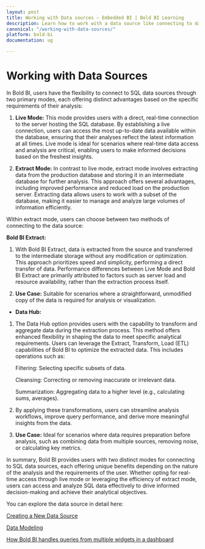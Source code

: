 ```yaml
---
layout: post
title: Working with Data sources – Embedded BI | Bold BI Learning
description: Learn how to work with a data source like connecting to data, creating a data source, transforming data, etc. in Bold BI deployed in your server.
canonical: "/working-with-data-sources/"
platform: bold-bi
documentation: ug

---
```


# Working with Data Sources

In Bold BI, users have the flexibility to connect to SQL data sources through two primary modes, each offering distinct advantages based on the specific requirements of their analysis:
 
1. **Live Mode:** This mode provides users with a direct, real-time connection to the server hosting the SQL database. By establishing a live connection, users can access the most up-to-date data available within the database, ensuring that their analyses reflect the latest information at all times. Live mode is ideal for scenarios where real-time data access and analysis are critical, enabling users to make informed decisions based on the freshest insights.
 
2. **Extract Mode:** In contrast to live mode, extract mode involves extracting data from the production database and storing it in an intermediate database for further analysis. This approach offers several advantages, including improved performance and reduced load on the production server. Extracting data allows users to work with a subset of the database, making it easier to manage and analyze large volumes of information efficiently.
 
Within extract mode, users can choose between two methods of connecting to the data source:
 
**Bold BI Extract:** 
  
1. With Bold BI Extract, data is extracted from the source and transferred to the intermediate storage without any modification or optimization. This approach prioritizes speed and simplicity, performing a direct transfer of data. Performance differences between Live Mode and Bold BI Extract are primarily attributed to factors such as server load and resource availability, rather than the extraction process itself.

2. **Use Case:** Suitable for scenarios where a straightforward, unmodified copy of the data is required for analysis or visualization.

- **Data Hub:** 

1. The Data Hub option provides users with the capability to transform and aggregate data during the extraction process. This method offers enhanced flexibility in shaping the data to meet specific analytical requirements. Users can leverage the Extract, Transform, Load (ETL) capabilities of Bold BI to optimize the extracted data.
This includes operations such as:

    Filtering:  Selecting specific subsets of data.

    Cleansing:  Correcting or removing inaccurate or irrelevant data.

    Summarization:  Aggregating data to a higher level (e.g., calculating sums, averages).

2. By applying these transformations, users can streamline analysis workflows, improve query performance, and derive more meaningful insights from the data.

3. **Use Case:** Ideal for scenarios where data requires preparation before analysis, such as combining data from multiple sources, removing noise, or calculating key metrics.

In summary, Bold BI provides users with two distinct modes for connecting to SQL data sources, each offering unique benefits depending on the nature of the analysis and the requirements of the user. Whether opting for real-time access through live mode or leveraging the efficiency of extract mode, users can access and analyze SQL data effectively to drive informed decision-making and achieve their analytical objectives.

You can explore the data source in detail here:

[Creating a New Data Source](/working-with-data-sources/creating-a-new-data-source/)

[Data Modeling](/working-with-data-sources/data-modeling/)

[How Bold BI handles queries from multiple widgets in a dashboard](/working-with-data-sources/how-boldbi-handles-queries-from-multiple-widgets-in-a-dashboard/)